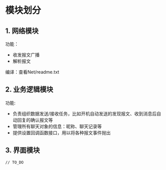 # 模块划分
## 1. 网络模块  
功能：
- 收发报文广播
- 解析报文  
  
编译：查看Net/readme.txt

## 2. 业务逻辑模块  
功能:   
- 负责组织数据发送/接收任务，比如开机自动发送的发现报文、收到消息后自动回复的确认报文等
- 管理所有聊天对象的信息：昵称、聊天记录等
- 提供设置回调函数接口，用以将各种报文事件抛出

## 3. 界面模块
    // TO_DO
   